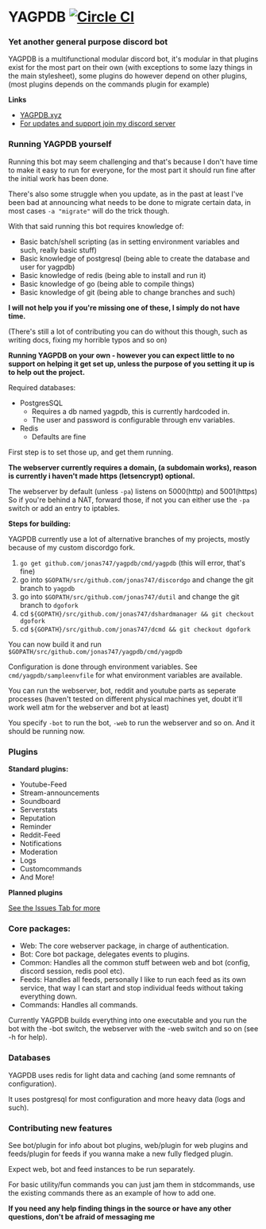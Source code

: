 YAGPDB  [![Circle CI](https://circleci.com/gh/jonas747/yagpdb.svg?style=svg)](https://circleci.com/gh/jonas747/yagpdb) 
================

### Yet another general purpose discord bot

YAGPDB is a multifunctional modular discord bot, it's modular in that plugins exist for the most part on their own (with exceptions to some lazy things in the main stylesheet), some plugins do however depend on other plugins, (most plugins depends on the commands plugin for example)

**Links**
 - [YAGPDB.xyz](http://yagpdb.xyz)
 - [For updates and support join my discord server](https://discord.gg/Cj6kCba)

### Running YAGPDB yourself

Running this bot may seem challenging and that's because I don't have time to make it easy to run for everyone, for the most part it should run fine after the initial work has been done.

There's also some struggle when you update, as in the past at least I've been bad at announcing what needs to be done to migrate certain data, in most cases `-a "migrate"` will do the trick though.

With that said running this bot requires knowledge of:

 - Basic batch/shell scripting (as in setting environment variables and such, really basic stuff)
 - Basic knowledge of postgresql (being able to create the database and user for yagpdb)
 - Basic knowledge of redis (being able to install and run it)
 - Basic knowledge of go (being able to compile things)
 - Basic knowledge of git (being able to change branches and such)

**I will not help you if you're missing one of these, I simply do not have time.**

(There's still a lot of contributing you can do without this though, such as writing docs, fixing my horrible typos and so on)

**Running YAGPDB on your own - however you can expect little to no support on helping it get set up, unless the purpose of you setting it up is to help out the project.**

Required databases: 
 - PostgresSQL
     + Requires a db named yagpdb, this is currently hardcoded in.
     + The user and password is configurable through env variables.
 - Redis
     + Defaults are fine

First step is to set those up, and get them running.

**The webserver currently requires a domain, (a subdomain works), reason is currently i haven't made https (letsencrypt) optional.**

The webserver by default (unless `-pa`) listens on 5000(http) and 5001(https)
So if you're behind a NAT, forward those, if not you can either use the `-pa` switch or add an entry to iptables.

**Steps for building:**

YAGPDB currently use a lot of alternative branches of my projects, mostly because of my custom discordgo fork.

1. `go get github.com/jonas747/yagpdb/cmd/yagpdb` (this will error, that's fine)
2. go into `$GOPATH/src/github.com/jonas747/discordgo` and change the git branch to `yagpdb`
2. go into `$GOPATH/src/github.com/jonas747/dutil` and change the git branch to `dgofork`
3. cd `${GOPATH}/src/github.com/jonas747/dshardmanager && git checkout dgofork`
4. cd `${GOPATH}/src/github.com/jonas747/dcmd && git checkout dgofork`

You can now build it and run `$GOPATH/src/github.com/jonas747/yagpdb/cmd/yagpdb`

Configuration is done through environment variables. See `cmd/yagpdb/sampleenvfile` for what environment variables are available.

You can run the webserver, bot, reddit and youtube parts as seperate processes (haven't tested on different physical machines yet, doubt it'll work well atm for the webserver and bot at least)

You specify `-bot` to run the bot, `-web` to run the webserver and so on.
And it should be running now.

### Plugins

**Standard plugins:**

* Youtube-Feed
* Stream-announcements
* Soundboard
* Serverstats
* Reputation
* Reminder
* Reddit-Feed
* Notifications
* Moderation
* Logs
* Customcommands
* And More!

**Planned plugins**

[See the Issues Tab for more](https://github.com/jonas747/yagpdb/issues)

### Core packages:

- Web: The core webserver package, in charge of authentication.
- Bot: Core bot package, delegates events to plugins.
- Common: Handles all the common stuff between web and bot (config, discord session, redis pool etc).
- Feeds: Handles all feeds, personally I like to run each feed as its own service, that way I can start and stop individual feeds without taking everything down.
- Commands: Handles all commands.

Currently YAGPDB builds everything into one executable and you run the bot with the -bot switch, the webserver with the -web switch and so on (see -h for help).

### Databases

YAGPDB uses redis for light data and caching (and some remnants of configuration).

It uses postgresql for most configuration and more heavy data (logs and such).

### Contributing new features

See bot/plugin for info about bot plugins, web/plugin for web plugins and feeds/plugin for feeds if you wanna make a new fully fledged plugin.

Expect web, bot and feed instances to be run separately.

For basic utility/fun commands you can just jam them in stdcommands, use the existing commands there as an example of how to add one.

**If you need any help finding things in the source or have any other questions, don't be afraid of messaging me**
